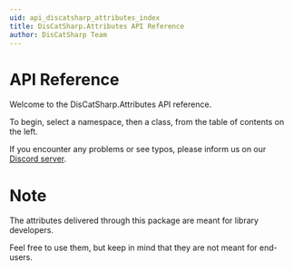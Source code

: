 ```yaml
---
uid: api_discatsharp_attributes_index
title: DisCatSharp.Attributes API Reference
author: DisCatSharp Team
---
```


# API Reference

Welcome to the DisCatSharp.Attributes API reference.

To begin, select a namespace, then a class, from the table of contents on the left.

If you encounter any problems or see typos, please inform us on our [Discord server](https://discord.gg/Uk7sggRBTm).

# Note

The attributes delivered through this package are meant for library developers.

Feel free to use them, but keep in mind that they are not meant for end-users.
